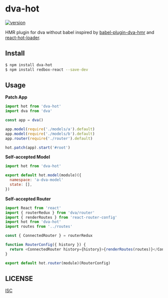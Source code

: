 # dva-hot

[![version][version-badge]][package]

HMR plugin for dva without babel inspired by [babel-plugin-dva-hmr](https://github.com/dvajs/babel-plugin-dva-hmr) and [react-hot-loader](https://github.com/gaearon/react-hot-loader).

## Install

``` sh
$ npm install dva-hot
$ npm install redbox-react --save-dev
```

## Usage

**Patch App**

``` js
import hot from 'dva-hot'
import dva from 'dva'

const app = dva()

app.model(require('./models/a').default)
app.model(require('./models/b').default)
app.router(require('./router').default)

hot.patch(app).start('#root')
```

**Self-accepted Model**

``` js
import hot from 'dva-hot'

export default hot.model(module)({
  namespace: 'a-dva-model'
  state: [],
})
```

**Self-accepted Router**

``` js
import React from 'react'
import { routerRedux } from 'dva/router'
import { renderRoutes } from 'react-router-config'
import hot from 'dva-hot'
import routes from '../routes'

const { ConnectedRouter } = routerRedux

function RouterConfig({ history }) {
  return <ConnectedRouter history={history}>{renderRoutes(routes)}</ConnectedRouter>
}

export default hot.router(module)(RouterConfig)
```

## LICENSE

[ISC](LICENSE)

[version-badge]: https://img.shields.io/npm/v/dva-hot.svg
[package]: https://www.npmjs.com/package/dva-hot
